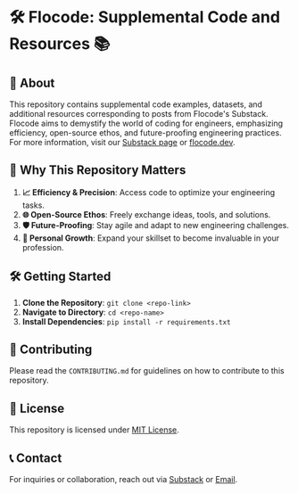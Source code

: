 # 🛠️ Flocode: Supplemental Code and Resources 📚

## 📌 About 

This repository contains supplemental code examples, datasets, and additional resources corresponding to posts from Flocode's Substack. Flocode aims to demystify the world of coding for engineers, emphasizing efficiency, open-source ethos, and future-proofing engineering practices. For more information, visit our [Substack page](Your-Substack-Link-Here) or [flocode.dev](flocode.dev).

## 🎯 Why This Repository Matters

1. **📈 Efficiency & Precision**: Access code to optimize your engineering tasks.
2. **🌐 Open-Source Ethos**: Freely exchange ideas, tools, and solutions.
3. **🛡️ Future-Proofing**: Stay agile and adapt to new engineering challenges.
4. **🌱 Personal Growth**: Expand your skillset to become invaluable in your profession.

## 🛠️ Getting Started

1. **Clone the Repository**: `git clone <repo-link>`
2. **Navigate to Directory**: `cd <repo-name>`
3. **Install Dependencies**: `pip install -r requirements.txt`

## 🤝 Contributing

Please read the `CONTRIBUTING.md` for guidelines on how to contribute to this repository.

## 📝 License

This repository is licensed under [MIT License](LICENSE).

## 📞 Contact

For inquiries or collaboration, reach out via [Substack](https://flocode.substack.com/) or [Email](info@flocode.dev).
